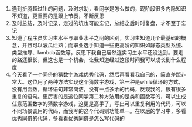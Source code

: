 
 1. 遇到折腾超过1h的问题，及时求助，看同学是怎么做的，现阶段很多内隐知识不知道，更重要的是跟上节奏，不断反思 
 2. 及时总结，及时记录，走过的坑也可能忘记，总结之后时时复盘，才不至于忘记 
 3. 知道了程序员实习生水平与职业水平之间的区别，实习生知道几个最基础的概念，并且可以滚瓜烂熟；而职业选手知道一些更高阶的知识如静态类型系统、类型推导、lambda函数等。反思下我自己居然连实习生水平还没达到。要走的路还很长，但这也是一个机会，让我知道经过这段时间我可以成长到什么程度  
 4. 今天看了一个同侪的猜数字游戏优秀代码，然后再看看我自己的，简直差距非常大。这位用了两种方法实现这个猜数字游戏，第一种是while循环的方式，没有用函数，循环语句非常简洁，没有一点多余的代码，反观我的，很有很多重复的语句。更厉害的是这位同学第二种方法用的是类和函数写的，可以生成任意范围数字的猜数字游戏，这更是高手了，写出可以重复利用的代码，可以不同场景调用的代码，而我写的这个代码则功能单一。在以后的学习中，多看优秀同侪的代码，多看看优秀同侪是怎么写代码的
  
